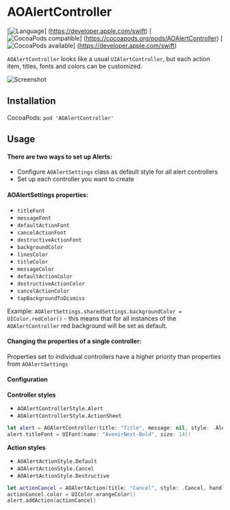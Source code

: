 # AOAlertController
[![Language](http://img.shields.io/badge/language-swift%202.2-brightgreen.svg?style=flat)]
(https://developer.apple.com/swift)
[![CocoaPods compatible](http://img.shields.io/cocoapods/v/AOIntroViewController.svg?style=flat)]
(https://cocoapods.org/pods/AOAlertController)
[![CocoaPods available](http://img.shields.io/badge/available-iOS%208.2-orange.svg)]
(https://developer.apple.com/swift)

`AOAlertController` looks like a usual `UIAlertController`, but each action item, titles, fonts and colors can be customized.

![Screenshot](demo.gif)

## Installation
CocoaPods: 
`pod 'AOAlertController'`

## Usage

#### There are two ways to set up Alerts:
- Configure `AOAlertSettings` class as default style for all alert controllers
- Set up each controller you want to create 

#### AOAlertSettings properties:
- `titleFont`
- `messageFont`
- `defaultActionFont`
- `cancelActionFont`
- `destructiveActionFont`
- `backgroundColor`
- `linesColor`
- `titleColor`
- `messageColor`
- `defaultActionColor`
- `destructiveActionColor`
- `cancelActionColor`
- `tapBackgroundToDismiss`

Example:
`AOAlertSettings.sharedSettings.backgroundColor = UIColor.redColor()` - this means that for all instances of the `AOAlertController` red background will be set as default.

#### Changing the properties of a single controller:
Properties set to individual controllers have a higher priority than properties from `AOAlertSettings`

#### Configuration
**Controller styles**
- `AOAlertControllerStyle.Alert`
- `AOAlertControllerStyle.ActionSheet`
```Swift
let alert = AOAlertController(title: "Title", message: nil, style: .Alert)
alert.titleFont = UIFont(name: "AvenirNext-Bold", size: 14)!
```

**Action styles**
- `AOAlertActionStyle.Default`
- `AOAlertActionStyle.Cancel`
- `AOAlertActionStyle.Destructive`
```Swift
let actionCancel = AOAlertAction(title: "Cancel", style: .Cancel, handler: nil)
actionCancel.color = UIColor.orangeColor()
alert.addAction(actionCancel)
```

